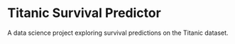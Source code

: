 # Titanic Survival Predictor
A data science project exploring survival predictions on the Titanic dataset.
